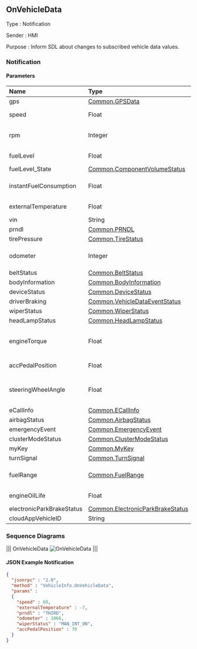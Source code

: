 ## OnVehicleData

Type
: Notification

Sender
: HMI

Purpose
: Inform SDL about changes to subscribed vehicle data values.

### Notification

#### Parameters

|Name|Type|Mandatory|Additional|
|:---|:---|:--------|:---------|
|gps|[Common.GPSData](../../common/structs/#gpsdata)|false||
|speed|Float|false|minvalue: 0<br>maxvalue: 700|
|rpm|Integer|false|minvalue: 0<br>maxvalue: 20000|
|fuelLevel|Float|false|minvalue: -6<br>maxvalue: 106|
|fuelLevel_State|[Common.ComponentVolumeStatus](../../common/enums/#componentvolumestatus)|false||
|instantFuelConsumption|Float|false|minvalue: 0<br>maxvalue: 25575|
|externalTemperature|Float|false|minvalue: -40<br>maxvalue: 100|
|vin|String|false|maxlength: 17|
|prndl|[Common.PRNDL](../../common/enums/#prndl)|false||
|tirePressure|[Common.TireStatus](../../common/structs/#tirestatus)|false||
|odometer|Integer|false|minvalue: 0<br>maxvalue: 17000000|
|beltStatus|[Common.BeltStatus](../../common/structs/#beltstatus)|false||
|bodyInformation|[Common.BodyInformation](../../common/structs/#bodyinformation)|false||
|deviceStatus|[Common.DeviceStatus](../../common/structs/#devicestatus)|false||
|driverBraking|[Common.VehicleDataEventStatus](../../common/enums/#vehicledataeventstatus)|false||
|wiperStatus|[Common.WiperStatus](../../common/enums/#wiperstatus)|false||
|headLampStatus|[Common.HeadLampStatus](../../common/structs/#headlampstatus)|false||
|engineTorque|Float|false|minvalue: -1000<br>maxvalue: 2000|
|accPedalPosition|Float|false|minvalue: 0<br>maxvalue: 100|
|steeringWheelAngle|Float|false|minvalue: -2000<br>maxvalue: 2000|
|eCallInfo|[Common.ECallInfo](../../common/structs/#ecallinfo)|false||
|airbagStatus|[Common.AirbagStatus](../../common/structs/#airbagstatus)|false||
|emergencyEvent|[Common.EmergencyEvent](../../common/structs/#emergencyevent)|false||
|clusterModeStatus|[Common.ClusterModeStatus](../../common/structs/#clustermodestatus)|false||
|myKey|[Common.MyKey](../../common/structs/#mykey)|false||
|turnSignal|[Common.TurnSignal](../../common/enums/#turnsignal)|false||
|fuelRange|[Common.FuelRange](../../common/structs/#fuelrange)|false|minsize=0<br>maxsize=100<br>array=true|
|engineOilLife|Float|false|minvalue=0<br>maxvalue=100|
|electronicParkBrakeStatus|[Common.ElectronicParkBrakeStatus](../../common/enums/#electronicparkbrakestatus)|false||
|cloudAppVehicleID|String|false||

### Sequence Diagrams
|||
OnVehicleData
![OnVehicleData](./assets/OnVehicleData.jpg)
|||

#### JSON Example Notification
```json
{
  "jsonrpc" : "2.0",
  "method" : "VehicleInfo.OnVehicleData",
  "params" :  
  {
    "speed" : 60,
    "externalTemperature" : -7,
    "prndl" : "THIRD",
    "odometer" : 1066,
    "wiperStatus" : "MAN_INT_ON",
    "accPedalPosition" : 70
  }
}
```
